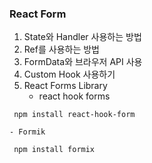 ### React Form
1. State와 Handler 사용하는 방법
2. Ref를 사용하는 방법
3. FormData와 브라우저 API 사용
4. Custom Hook 사용하기
5. React Forms Library
     - react hook forms
```       
 npm install react-hook-form
```
    - Formik
```
 npm install formix
```



